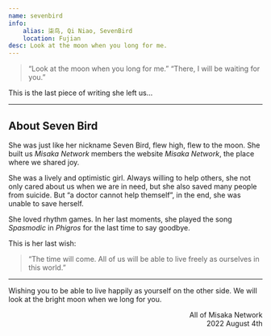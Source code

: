 ```yaml
---
name: sevenbird
info:
    alias: 柒鸟, Qi Niao, SevenBird
    location: Fujian
desc: Look at the moon when you long for me.
---
```


> “Look at the moon when you long for me.”
> “There, I will be waiting for you.”

This is the last piece of writing she left us…

---

## About Seven Bird

She was just like her nickname Seven Bird, flew high, flew to the moon.
She built us *Misaka Network* members the website *Misaka Network*, the place where we shared joy.

She was a lively and optimistic girl.
Always willing to help others, she not only cared about us when we are in need, but she also saved many people from suicide.
But “a doctor cannot help themself”, in the end, she was unable to save herself.

She loved rhythm games.
In her last moments, she played the song *Spasmodic* in *Phigros* for the last time to say goodbye.

This is her last wish:

> “The time will come. All of us will be able to live freely as ourselves in this world.”

---

Wishing you to be able to live happily as yourself on the other side.
We will look at the bright moon when we long for you.

<p align="right">
All of Misaka Network
<br/>
2022 August 4th
</p>
